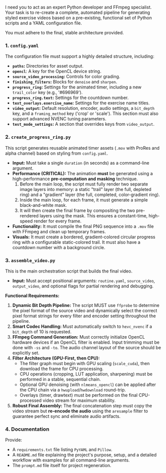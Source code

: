 I need you to act as an expert Python developer and FFmpeg specialist. Your task is to re-create a complete, automated pipeline for generating styled exercise videos based on a pre-existing, functional set of Python scripts and a YAML configuration file.

You must adhere to the final, stable architecture provided.

### 1. `config.yaml`

The configuration file must support a highly detailed structure, including:
- **`paths`:** Directories for asset output.
- **`opencl`**: A key for the OpenCL device string.
- **`source_video_processing`:** Controls for color grading.
- **`finishing_filters`:** Blocks for `denoise` and `sharpen`.
- **`progress_ring`:** Settings for the animated timer, including a new `trail_color` key (e.g., '#696969').
- **`progress_ring.text`:** Settings for the countdown number.
- **`text_overlays.exercise_name`:** Settings for the exercise name titles.
- **`video_output`:** Default resolution, encoder, audio settings, a `bit_depth` key, and a `framing_method` key ('crop' or 'scale'). This section must also support advanced NVENC tuning parameters.
- **`test_mode_settings`:** A section that overrides keys from `video_output`.

### 2. `create_progress_ring.py`

This script generates reusable animated timer assets (`.mov` with ProRes and alpha channel) based on styling from `config.yaml`.
- **Input:** Must take a single `duration` (in seconds) as a command-line argument.
- **Performance (CRITICAL):** The animation **must** be generated using a high-performance **pre-computation and masking** technique.
  1.  Before the main loop, the script must fully render two separate image layers into memory: a static "trail" layer (the full, depleted ring) and a "gradient" layer (the full, completed, color-gradient ring).
  2.  Inside the main loop, for each frame, it must generate a simple black-and-white mask.
  3.  It will then create the final frame by compositing the two pre-rendered layers using the mask. This ensures a constant-time, high-speed render for every frame.
- **Functionality:** It must compile the final PNG sequence into a `.mov` file with FFmpeg and clean up temporary frames.
- **Visuals:** It must create a bordered, gradient-colored circular progress ring with a configurable static-colored trail. It must also have a countdown number with a background circle.

### 3. `assemble_video.py`

This is the main orchestration script that builds the final video.
- **Input:** Must accept positional arguments: `routine.yaml`, `source_video`, `output_video`, and optional flags for partial rendering and debugging.

**Functional Requirements:**
1.  **Dynamic Bit Depth Pipeline:** The script MUST use `ffprobe` to determine the pixel format of the source video and dynamically select the correct pixel format strings for every filter and encoder setting throughout the pipeline.
2.  **Smart Codec Handling:** Must automatically switch to `hevc_nvenc` if a `bit_depth` of 10 is requested.
3.  **FFmpeg Command Generation:** Must correctly initialize OpenCL hardware devices if an OpenCL filter is enabled. Input trimming must be done with `-ss` and `-to`. The audio channel layout of the source should be explicitly set.
4.  **Filter Architecture (GPU-First, then CPU):**
    - The filter graph must begin with GPU scaling (`scale_cuda`), then download the frame for CPU processing.
    - CPU operations (cropping, LUT application, sharpening) must be performed in a stable, sequential chain.
    - Optional GPU denoising (with `nlmeans_opencl`) can be applied after the CPU chain via a `hwupload`/`hwdownload` round-trip.
    - Overlays (timer, drawtext) must be performed on the final CPU-processed video stream for maximum stability.
5.  **Robust Final Assembly:** The final concatenation step must copy the video stream but **re-encode the audio** using the `aresample` filter to guarantee perfect sync and eliminate audio artifacts.

### 4. Documentation

Provide:
- A `requirements.txt` file listing `PyYAML` and `Pillow`.
- A `README.md` file explaining the project's purpose, setup, and a detailed workflow with examples for all command-line arguments.
- The `prompt.md` file itself for project regeneration.